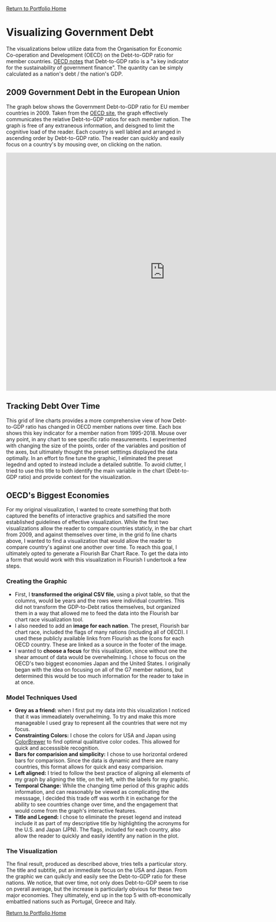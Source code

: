 [Return to Portfolio Home](https://danieldistler-1.github.io/Distler-portfolio/)


# Visualizing Government Debt

The visualizations below utilize data from the Organisation for Economic Co-operation and Development (OECD) on the Debt-to-GDP ratio for member countries. [OECD notes](https://data.oecd.org/gga/general-government-debt.htm) that Debt-to-GDP ratio is a "a key indicator for the sustainability of government finance". The quantity can be simply calculated as a nation's debt / the nation's GDP.  

## 2009 Government Debt in the European Union 

The graph below shows the Government Debt-to-GDP ratio for EU member countries in 2009. Taken from the [OECD site](https://data.oecd.org/gga/general-government-debt.htm), the graph effectively communicates the relative Debt-to-GDP ratios for each member nation. The graph is free of any extraneous information, and deisgned to limit the cognitive load of the reader. Each country is well labled and arranged in ascending order by Debt-to-GDP ratio. The reader can quickly and easily focus on a country's by mousing over, on clicking on the nation.  

<iframe src="https://data.oecd.org/chart/6gGc" width="860" height="645" style="border: 0" mozallowfullscreen="true" webkitallowfullscreen="true" allowfullscreen="true"><a href="https://data.oecd.org/chart/6gGc" target="_blank">OECD Chart: General government debt, Total, % of GDP, Annual, 2009</a></iframe>

## Tracking Debt Over Time

This grid of line charts provides a more comprehensive view of how Debt-to-GDP ratio has changed in OECD member nations over time. Each box shows this key indicator for a member nation from 1995-2018. Mouse over any point, in any chart to see specific ratio measurements. I experimented with changing the size of the points, order of the variables and position of the axes, but ultimately thought the preset setttings displayed the data optimally. In an effort to fine tune the graphic, I eliminated the preset legednd and opted to instead include a detailed subtitle. To avoid clutter, I tried to use this title to both identify the main variable in the chart (Debt-to-GDP ratio) and provide context for the visualization.  

<div class="flourish-embed flourish-chart" data-src="visualisation/5272840"><script src="https://public.flourish.studio/resources/embed.js"></script></div>

## OECD's Biggest Economies 

For my original visualization, I wanted to create something that both captured the benefits of interactive graphics and satsified the more established guidelines of effective visualization. While the first two visualizations allow the reader to compare countries staticly, in the bar chart from 2009, and against themselves over time, in the grid fo line charts above, I wanted to find a visualization that would allow the reader to compare country's against one another over time. To reach this goal, I ultimately opted to generate a Flourish Bar Chart Race. To get the data into a form that would work with this visualization in Flourish I undertook a few steps. 

### Creating the Graphic 
- First, I **transformed the original CSV file**, using a pivot table, so that the columns, would be years and the rows were individual countries. This did not transform the GDP-to-Debt ratios themselves, but organized them in a way that allowed me to feed the data into the Flourish bar chart race visualization tool. 
- I also needed to add an **image for each nation**. The preset, Flourish bar chart race, included the flags of many nations (including all of OECD). I used these publicly available links from Flourish as the Icons for each OECD country. These are linked as a source in the footer of the image. 
- I wanted to **choose a focus** for this visualization, since without one the shear amount of data would be overwhelming. I chose to focus on the OECD's two biggest economies Japan and the United States. I originally began with the idea on focusing on all of the G7 member nations, but determined this would be too much information for the reader to take in at once. 

### Model Techniques Used
- **Grey as a friend:** when I first put my data into this visualization I noticed that it was immeadiately overwhelming. To try and make this more manageable I used gray to represent all the countries that were not my focus. 
- **Constrainting Colors:** I chose the colors for USA and Japan using [ColorBrewer](https://colorbrewer2.org/#type=qualitative&scheme=Dark2&n=3) to find optimal qualitative color codes. This allowed for quick and accesssible recognition. 
- **Bars for comparision and simplicity:** I chose to use horizontal ordered bars for comparison. Since the data is dynamic and there are many countries, this format allows for quick and easy comparision. 
- **Left aligned:** I tried to follow the best practice of aligning all elements of my graph by aligning the title, on the left, with the labels for my graphic. 
- **Temporal Change:** While the changing time period of this graphic adds information, and can reasonably be viewed as complicating the messsage, I decided this trade off was worth it in exchange for the ability to see countries change over time, and the engagement that would come from the graph's interactive features. 
- **Title and Legend:** I chose to eliminate the preset legend and instead include it as part of my descriptive title by highlighting the acronyms for the U.S. and Japan (JPN). The flags, included for each country, also allow the reader to quickly and easily identify any nation in the plot. 

### The Visualization 

The final result, produced as described above, tries tells a particular story. The title and subtitle, put an immediate focus on the USA and Japan. From the graphic we can quikcly and easily see the Debt-to-GDP ratio for these nations. We notice, that over time, not only does Debt-to-GDP seem to rise on pverall average, but the increase is  particularly obvious for these two major economies. They ultimately, end up in the top 5 with oft-economically embattled nations such as Portugal, Greece and Italy.  

<div class="flourish-embed flourish-bar-chart-race" data-src="visualisation/5278262"><script src="https://public.flourish.studio/resources/embed.js"></script></div>

[Return to Portfolio Home](https://danieldistler-1.github.io/Distler-portfolio/)
